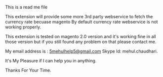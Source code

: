 This is a read me file

This extension will provide some more 3rd party webservice to fetch the currency rate becuase magento By default currency rate webservice is not working properly.

This extension is tested on magento 2.0 version and it's working fine in all those version but if you still found any problem on that please contact me.

My email address is : 5mehulhelp5@gmail.com
Skype Id: mehul.chaudhari.

It's My Pleasure if I can help you in anything.

Thanks For Your Time.
